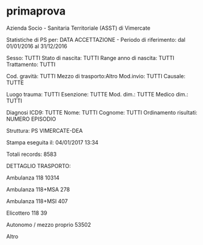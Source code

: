 # primaprova
Azienda Socio - Sanitaria Territoriale (ASST) di Vimercate

Statistiche di PS per: DATA ACCETTAZIONE - Periodo di riferimento: dal 01/01/2016 al 31/12/2016

Sesso: TUTTI Stato di nascita: TUTTI Range anno di nascita: TUTTI Trattamento: TUTTI

Cod. gravità: TUTTI Mezzo di trasporto:Altro Mod.invio: TUTTI Causale: TUTTE

Luogo trauma: TUTTI Esenzione: TUTTE Mod. dim.: TUTTE Medico dim.: TUTTI

Diagnosi ICD9: TUTTE Nome: TUTTI Cognome: TUTTI Ordinamento risultati: NUMERO EPISODIO

Struttura: PS VIMERCATE-DEA

Stampa eseguita il: 04/01/2017 13:34

Totali records: 8583

DETTAGLIO TRASPORTO:

Ambulanza 118 10314

Ambulanza 118+MSA 278

Ambulanza 118+MSI 407

Elicottero 118 39

Autonomo / mezzo proprio 53502

Altro
